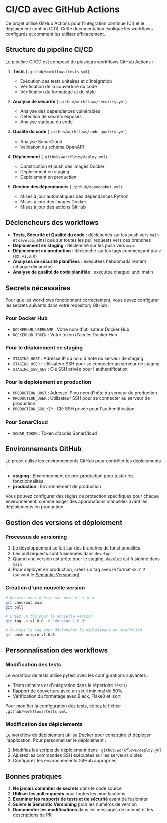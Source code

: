 # CI/CD avec GitHub Actions

Ce projet utilise GitHub Actions pour l'intégration continue (CI) et le déploiement continu (CD). Cette documentation explique les workflows configurés et comment les utiliser efficacement.

## Structure du pipeline CI/CD

Le pipeline CI/CD est composé de plusieurs workflows GitHub Actions :

1. **Tests** (`.github/workflows/tests.yml`)
   - Exécution des tests unitaires et d'intégration
   - Vérification de la couverture du code
   - Vérification du formatage et du style

2. **Analyse de sécurité** (`.github/workflows/security.yml`)
   - Analyse des dépendances vulnérables
   - Détection de secrets exposés
   - Analyse statique du code

3. **Qualité du code** (`.github/workflows/code-quality.yml`)
   - Analyse SonarCloud
   - Validation du schéma OpenAPI

4. **Déploiement** (`.github/workflows/deploy.yml`)
   - Construction et push des images Docker
   - Déploiement en staging
   - Déploiement en production

5. **Gestion des dépendances** (`.github/dependabot.yml`)
   - Mises à jour automatiques des dépendances Python
   - Mises à jour des images Docker
   - Mises à jour des actions GitHub

## Déclencheurs des workflows

- **Tests, Sécurité et Qualité du code** : déclenchés sur les push vers `main` et `develop`, ainsi que sur toutes les pull requests vers ces branches
- **Déploiement en staging** : déclenché sur les push vers `main`
- **Déploiement en production** : déclenché sur les tags commençant par `v` (ex: `v1.0.0`)
- **Analyses de sécurité planifiées** : exécutées hebdomadairement (chaque dimanche)
- **Analyse de qualité de code planifiée** : exécutée chaque lundi matin

## Secrets nécessaires

Pour que les workflows fonctionnent correctement, vous devez configurer les secrets suivants dans votre repository GitHub :

### Pour Docker Hub
- `DOCKERHUB_USERNAME` : Votre nom d'utilisateur Docker Hub
- `DOCKERHUB_TOKEN` : Votre token d'accès Docker Hub

### Pour le déploiement en staging
- `STAGING_HOST` : Adresse IP ou nom d'hôte du serveur de staging
- `STAGING_USER` : Utilisateur SSH pour se connecter au serveur de staging
- `STAGING_SSH_KEY` : Clé SSH privée pour l'authentification

### Pour le déploiement en production
- `PRODUCTION_HOST` : Adresse IP ou nom d'hôte du serveur de production
- `PRODUCTION_USER` : Utilisateur SSH pour se connecter au serveur de production
- `PRODUCTION_SSH_KEY` : Clé SSH privée pour l'authentification

### Pour SonarCloud
- `SONAR_TOKEN` : Token d'accès SonarCloud

## Environnements GitHub

Le projet utilise les environnements GitHub pour contrôler les déploiements :

- **staging** : Environnement de pré-production pour tester les fonctionnalités
- **production** : Environnement de production

Vous pouvez configurer des règles de protection spécifiques pour chaque environnement, comme exiger des approbations manuelles avant les déploiements en production.

## Gestion des versions et déploiement

### Processus de versioning

1. Le développement se fait sur des branches de fonctionnalités
2. Les pull requests sont fusionnées dans `develop`
3. Quand une version est prête pour le staging, `develop` est fusionné dans `main`
4. Pour déployer en production, créez un tag avec le format `vX.Y.Z` (suivant le [Semantic Versioning](https://semver.org/))

### Création d'une nouvelle version

```bash
# Assurez-vous d'être sur main et à jour
git checkout main
git pull

# Créez un tag pour la nouvelle version
git tag -a v1.0.0 -m "Version 1.0.0"

# Poussez le tag pour déclencher le déploiement en production
git push origin v1.0.0
```

## Personnalisation des workflows

### Modification des tests

Le workflow de tests utilise pytest avec les configurations suivantes :
- Tests unitaires et d'intégration dans le répertoire `tests/`
- Rapport de couverture avec un seuil minimal de 80%
- Vérification du formatage avec Black, Flake8 et isort

Pour modifier la configuration des tests, éditez le fichier `.github/workflows/tests.yml`.

### Modification des déploiements

Le workflow de déploiement utilise Docker pour construire et déployer l'application. Pour personnaliser le déploiement :

1. Modifiez les scripts de déploiement dans `.github/workflows/deploy.yml`
2. Ajustez les commandes SSH exécutées sur les serveurs cibles
3. Configurez les environnements GitHub appropriés

## Bonnes pratiques

1. **Ne jamais commiter de secrets** dans le code source
2. **Utiliser les pull requests** pour toutes les modifications
3. **Examiner les rapports de tests et de sécurité** avant de fusionner
4. **Suivre le Semantic Versioning** pour les numéros de version
5. **Documenter les modifications** dans les messages de commit et les descriptions de PR